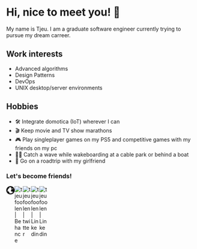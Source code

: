 # Hi, nice to meet you! 👋
My name is Tjeu. 
I am a graduate software engineer currently trying to pursue my dream carreer.

## Work interests 
- Advanced algorithms
- Design Patterns
- DevOps
- UNIX desktop/server environments

## Hobbies
- 🛠️ Integrate domotica (IoT) wherever I can
- 🎬 Keep movie and TV show marathons
- 🎮 Play singleplayer games on my PS5 and competitive games with my friends on my pc
- 🏄‍♂️ Catch a wave while wakeboarding at a cable park or behind a boat
- 🚐 Go on a roadtrip with my girlfriend

### Let's become friends!
[<img align="left" alt="tjeufoolen.nl | Website" width="22px" src="https://raw.githubusercontent.com/iconic/open-iconic/master/svg/globe.svg"  />][website]
[<img align="left" alt="tjeufoolen | Behance" width="22px" src="https://cdn.jsdelivr.net/npm/simple-icons@3.6.0/icons/behance.svg"  />][behance]
[<img align="left" alt="tjeufoolen | twitter" width="22px" src="https://cdn.jsdelivr.net/npm/simple-icons@3.6.0/icons/twitter.svg"  />][twitter]
[<img align="left" alt="tjeufoolen | Linkedin" width="22px" src="https://cdn.jsdelivr.net/npm/simple-icons@3.6.0/icons/linkedin.svg"  />][linkedin]
[<img align="left" alt="tjeufoolen | Linkedin" width="22px" src="https://cdn.jsdelivr.net/npm/simple-icons@3.6.0/icons/stackoverflow.svg" />][stackoverflow]
<br />
<br />

<!-- --- -->

<!-- ![Top Langs](https://github-readme-stats.vercel.app/api/top-langs/?username=tjeufoolen&layout=compact&show_icons=true&count_private=true) --> 
<!-- ![Stats](https://github-readme-stats.vercel.app/api?username=tjeufoolen&show_icons=true&include_all_commits=true&show_icons=true&count_private=true) --> 

[website]: https://tjeufoolen.nl/
[behance]: https://www.behance.net/TjeuFoolen
[twitter]: https://twitter.com/tjeufoolen
[linkedin]: https://www.linkedin.com/in/tjeu-foolen-71b186121/
[stackoverflow]: https://stackoverflow.com/users/11023639/tjeu-foolen
